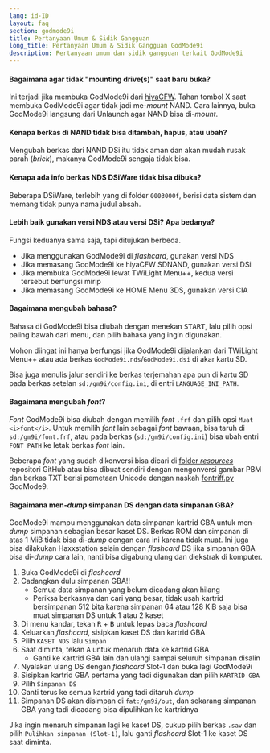 ```yaml
---
lang: id-ID
layout: faq
section: godmode9i
title: Pertanyaan Umum & Sidik Gangguan
long_title: Pertanyaan Umum & Sidik Gangguan GodMode9i
description: Pertanyaan umum dan sidik gangguan terkait GodMode9i
---
```


#### Bagaimana agar tidak "mounting drive(s)" saat baru buka?
Ini terjadi jika membuka GodMode9i dari [hiyaCFW](../hiyacfw). Tahan tombol X saat membuka GodMode9i agar tidak jadi me-*mount* NAND. Cara lainnya, buka GodMode9i langsung dari Unlaunch agar NAND bisa di-*mount*.

#### Kenapa berkas di NAND tidak bisa ditambah, hapus, atau ubah?
Mengubah berkas dari NAND DSi itu tidak aman dan akan mudah rusak parah (*brick*), makanya GodMode9i sengaja tidak bisa.

#### Kenapa ada info berkas NDS DSiWare tidak bisa dibuka?
Beberapa DSiWare, terlebih yang di folder `0003000f`, berisi data sistem dan memang tidak punya nama judul absah.

#### Lebih baik gunakan versi NDS atau versi DSi? Apa bedanya?
Fungsi keduanya sama saja, tapi ditujukan berbeda.
- Jika menggunakan GodMode9i di *flashcard*, gunakan versi NDS
- Jika memasang GodMode9i ke hiyaCFW SDNAND, gunakan versi DSi
- Jika membuka GodMode9i lewat TWiLight Menu++, kedua versi tersebut berfungsi mirip
- Jika memasang GodMode9i ke HOME Menu 3DS, gunakan versi CIA

#### Bagaimana mengubah bahasa?
Bahasa di GodMode9i bisa diubah dengan menekan <kbd>START</kbd>, lalu pilih opsi paling bawah dari menu, dan pilih bahasa yang ingin digunakan.

Mohon diingat ini hanya berfungsi jika GodMode9i dijalankan dari TWiLight Menu++ atau ada berkas `GodMode9i.nds`/`GodMode9i.dsi` di akar kartu SD.

Bisa juga menulis jalur sendiri ke berkas terjemahan apa pun di kartu SD pada berkas setelan `sd:/gm9i/config.ini`, di entri `LANGUAGE_INI_PATH`.

#### Bagaimana mengubah *font*?
*Font* GodMode9i bisa diubah dengan memilih *font* `.frf` dan pilih opsi `Muat <i>font</i>`. Untuk memilih *font* lain sebagai *font* bawaan, bisa taruh di `sd:/gm9i/font.frf`, atau pada berkas (`sd:/gm9i/config.ini`) bisa ubah entri `FONT_PATH` ke letak berkas *font* lain.

Beberapa *font* yang sudah dikonversi bisa dicari di [folder *resources*](https://github.com/DS-Homebrew/GodMode9i/tree/master/resources/fonts) repositori GitHub atau bisa dibuat sendiri dengan mengonversi gambar PBM dan berkas TXT berisi pemetaan Unicode dengan naskah [fontriff.py](https://github.com/d0k3/GodMode9/blob/master/utils/fontriff.py) GodMode9.

#### Bagaimana men-*dump* simpanan DS dengan data simpanan GBA?
GodMode9i mampu menggunakan data simpanan kartrid GBA untuk men-*dump* simpanan sebagian besar kaset DS. Berkas ROM dan simpanan di atas 1 MiB tidak bisa di-*dump* dengan cara ini karena tidak muat. Ini juga bisa dilakukan Haxxstation selain dengan *flashcard* DS jika simpanan GBA bisa di-*dump* cara lain, nanti bisa digabung ulang dan diekstrak di komputer.

1. Buka GodMode9i di *flashcard*
1. Cadangkan dulu simpanan GBA!!
   - Semua data simpanan yang belum dicadang akan hilang
   - Periksa berkasnya dan cari yang besar, tidak usah kartrid bersimpanan 512 bita karena simpanan 64 atau 128 KiB saja bisa muat simpanan DS untuk 1 atau 2 kaset
1. Di menu kandar, tekan <kbd class="r">R</kbd> + <kbd class="face">B</kbd> untuk lepas baca *flashcard*
1. Keluarkan *flashcard*, sisipkan kaset DS dan kartrid GBA
1. Pilih `KASET NDS` lalu `Simpan`
1. Saat diminta, tekan <kbd class="face">A</kbd> untuk menaruh data ke kartrid GBA
   - Ganti ke kartrid GBA lain dan ulangi sampai seluruh simpanan disalin
1. Nyalakan ulang DS dengan *flashcard* Slot-1 dan buka lagi GodMode9i
1. Sisipkan kartrid GBA pertama yang tadi digunakan dan pilih `KARTRID GBA`
1. Pilih `Simpanan DS`
1. Ganti terus ke semua kartrid yang tadi ditaruh *dump*
1. Simpanan DS akan disimpan di `fat:/gm9i/out`, dan sekarang simpanan GBA yang tadi dicadang bisa dipulihkan ke kartridnya

Jika ingin menaruh simpanan lagi ke kaset DS, cukup pilih berkas `.sav` dan pilih `Pulihkan simpanan (Slot-1)`, lalu ganti *flashcard* Slot-1 ke kaset DS saat diminta.
